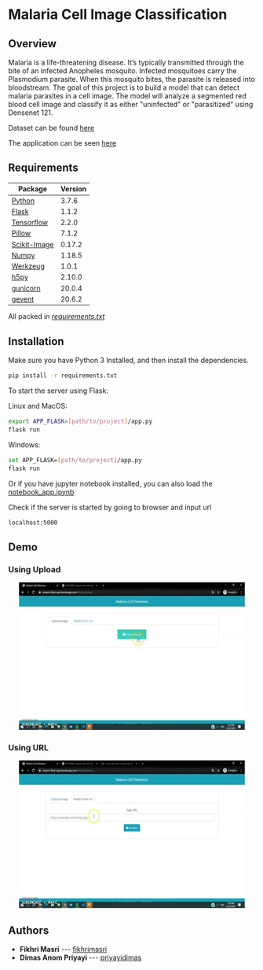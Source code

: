 # Malaria Cell Image Classification

## Overview

Malaria is a life-threatening disease. It’s typically transmitted through the bite of an infected Anopheles mosquito. Infected mosquitoes carry the Plasmodium parasite. When this mosquito bites, the parasite is released into bloodstream.
The goal of this project is to build a model that can detect malaria parasites in a cell image. The model will analyze a segmented red blood cell image and classify it as either "uninfected" or "parasitized" using Densenet 121.


Dataset can be found [here](https://www.kaggle.com/iarunava/cell-images-for-detecting-malaria)

The application can be seen [here](https://malaria-flask-app.herokuapp.com/)



## Requirements

| Package | Version |
| ------ | ------ |
| [Python] | 3.7.6 |
| [Flask] | 1.1.2 |
| [Tensorflow] | 2.2.0 |
| [Pillow] | 7.1.2 |
| [Scikit-Image] | 0.17.2 |
| [Numpy] | 1.18.5 |
| [Werkzeug] | 1.0.1 |
| [h5py] | 2.10.0 |
| [gunicorn] | 20.0.4 |
| [gevent] | 20.6.2 |

All packed in *[requirements.txt]*

## Installation

Make sure you have Python 3 Installed, and then install the dependencies.

```bash
pip install -r requirements.txt
```

To start the server using Flask:

Linux and MacOS:
```bash
export APP_FLASK=[path/to/project]/app.py
flask run
```
Windows:
```bash
set APP_FLASK=[path/to/project]/app.py
flask run
```
Or if you have jupyter notebook installed, you can also load the [notebook_app.ipynb](https://github.com/fikhrimasri/Malaria-Cell-Classification/blob/master/notebook_app.ipynb)

Check if the server is started by going to browser and input url

```bash
localhost:5000
```

## Demo

### Using Upload
<p align="center">
  <img width="460" height="300" src="Demo/upload.gif">
</p>

### Using URL
<p align="center">
  <img width="460" height="300" src="Demo/url.gif">
</p>

## Authors

* **Fikhri Masri** --- [fikhrimasri](https://github.com/fikhrimasri)
* **Dimas Anom Priyayi** --- [priyayidimas](https://github.com/priyayidimas)



[//]: # (This is simple comments)


[requirements.txt]:https://github.com/fikhrimasri/Malaria-Cell-Classification/blob/master/requirements.txt
[Python]:https://www.python.org/downloads/release/python-376/
[Flask]:https://flask.palletsprojects.com/en/1.1.x/
[Tensorflow]:https://www.tensorflow.org/
[Pillow]:https://pillow.readthedocs.io/en/stable/#
[Scikit-Image]:https://scikit-image.org/
[Numpy]:https://numpy.org/
[Werkzeug]:https://werkzeug.palletsprojects.com/en/1.0.x/
[h5py]:https://www.h5py.org/
[gunicorn]:https://gunicorn.org/
[gevent]:http://www.gevent.org/
